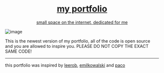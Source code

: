 <p  align="center">
  <a href="https://git.new/henri">
    <h1  align="center">my portfolio</h1>
    <p align="center">small  space on the internet, dedicated for me</p>
  </a>
</p>

![image](https://github.com/i-am-henri/henri/assets/98414850/5f7604fc-1b1f-4e27-ab84-a34d00995574)


This is the newest version of my portfolio, all of the code is open source and you are allowed to inspire you. PLEASE DO NOT COPY THE EXACT SAME CODE!


---
this portfolio was inspired by [leerob](https://leerob.io), [emilkowalski](https://emailkowal.ski) and [paco](https://paco.me) 
